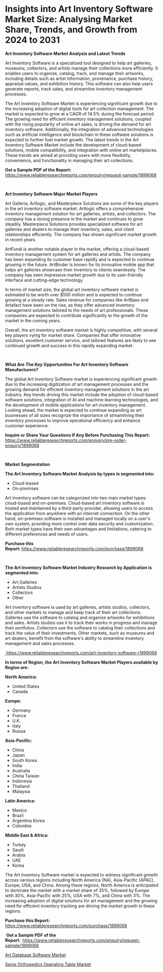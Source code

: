 <p><h1>Insights into Art Inventory Software Market Size: Analysing Market Share, Trends, and Growth from 2024 to 2031</h1></p><p><strong>Art Inventory Software Market Analysis and Latest Trends</strong></p>
<p><p>Art Inventory Software is a specialized tool designed to help art galleries, museums, collectors, and artists manage their collections more efficiently. It enables users to organize, catalog, track, and manage their artworks, including details such as artist information, provenance, purchase history, appraisal values, and exhibition history. This software can also help users generate reports, track sales, and streamline inventory management processes.</p><p>The Art Inventory Software Market is experiencing significant growth due to the increasing adoption of digital tools for art collection management. The market is expected to grow at a CAGR of 14.5% during the forecast period. The growing need for efficient inventory management solutions, coupled with the rising popularity of online art sales, is driving the demand for art inventory software. Additionally, the integration of advanced technologies such as artificial intelligence and blockchain in these software solutions is expected to further fuel market growth. The latest trends in the Art Inventory Software Market include the development of cloud-based solutions, mobile compatibility, and integration with online art marketplaces. These trends are aimed at providing users with more flexibility, convenience, and functionality in managing their art collections.</p></p>
<p><strong>Get a Sample PDF of the Report:&nbsp;</strong> <a href="https://www.reliableresearchreports.com/enquiry/request-sample/1899068">https://www.reliableresearchreports.com/enquiry/request-sample/1899068</a></p>
<p>&nbsp;</p>
<p><strong>Art Inventory Software Major Market Players</strong></p>
<p><p>Art Galleria, Artlogic, and Masterpiece Solutions are some of the key players in the art inventory software market. Artlogic offers a comprehensive inventory management solution for art galleries, artists, and collectors. The company has a strong presence in the market and continues to grow steadily. Masterpiece Solutions provides specialized software for art galleries and dealers to manage their inventory, sales, and client relationships efficiently. The company has shown significant market growth in recent years.</p><p>ArtFundi is another notable player in the market, offering a cloud-based inventory management system for art galleries and artists. The company has been expanding its customer base rapidly and is expected to continue growing in the future. ArtBinder is known for its innovative mobile app that helps art galleries showcase their inventory to clients seamlessly. The company has seen impressive market growth due to its user-friendly interface and cutting-edge technology.</p><p>In terms of market size, the global art inventory software market is estimated to be worth over $500 million and is expected to continue growing at a steady rate. Sales revenue for companies like ArtBase and Artafact have been on the rise, as they offer advanced inventory management solutions tailored to the needs of art professionals. These companies are expected to contribute significantly to the growth of the market in the coming years.</p><p>Overall, the art inventory software market is highly competitive, with several key players vying for market share. Companies that offer innovative solutions, excellent customer service, and tailored features are likely to see continued growth and success in this rapidly expanding market.</p></p>
<p>&nbsp;</p>
<p><strong>What Are The Key Opportunities For Art Inventory Software Manufacturers?</strong></p>
<p><p>The global Art Inventory Software market is experiencing significant growth due to the increasing digitization of art management processes and the growing demand for efficient inventory management solutions in the art industry. Key trends driving this market include the adoption of cloud-based software solutions, integration of AI and machine learning technologies, and the development of mobile applications for art inventory management. Looking ahead, the market is expected to continue expanding as art businesses of all sizes recognize the importance of streamlining their inventory processes to improve operational efficiency and enhance customer experience.</p></p>
<p><strong>Inquire or Share Your Questions If Any Before Purchasing This Report:</strong> <a href="https://www.reliableresearchreports.com/enquiry/pre-order-enquiry/1899068">https://www.reliableresearchreports.com/enquiry/pre-order-enquiry/1899068</a></p>
<p>&nbsp;</p>
<p><strong>Market Segmentation</strong></p>
<p><strong>The Art Inventory Software Market Analysis by types is segmented into:</strong></p>
<p><ul><li>Cloud-based</li><li>On-premises</li></ul></p>
<p><p>Art inventory software can be categorized into two main market types: cloud-based and on-premises. Cloud-based art inventory software is hosted and maintained by a third-party provider, allowing users to access the application from anywhere with an internet connection. On the other hand, on-premises software is installed and managed locally on a user's own system, providing more control over data security and customization. Both market types have their own advantages and limitations, catering to different preferences and needs of users.</p></p>
<p><strong>Purchase this Report:&nbsp;</strong><a href="https://www.reliableresearchreports.com/purchase/1899068">https://www.reliableresearchreports.com/purchase/1899068</a></p>
<p>&nbsp;</p>
<p><strong>The Art Inventory Software Market Industry Research by Application is segmented into:</strong></p>
<p><ul><li>Art Galleries</li><li>Artists Studios</li><li>Collectors</li><li>Other</li></ul></p>
<p><p>Art inventory software is used by art galleries, artists studios, collectors, and other markets to manage and keep track of their art collections. Galleries use the software to catalog and organize artworks for exhibitions and sales. Artists studios use it to track their works in progress and manage their portfolios. Collectors use the software to catalog their collections and track the value of their investments. Other markets, such as museums and art dealers, benefit from the software's ability to streamline inventory management and sales processes.</p></p>
<p><a href="https://www.reliableresearchreports.com/art-inventory-software-r1899068">&nbsp;https://www.reliableresearchreports.com/art-inventory-software-r1899068</a></p>
<p><strong>In terms of Region, the Art Inventory Software Market Players available by Region are:</strong></p>
<p>
    <p> <strong> North America: </strong>
        <ul>
            <li>United States</li>
            <li>Canada</li>
        </ul>
        </p> 
    <p> <strong> Europe: </strong>
        <ul>
            <li>Germany</li>
            <li>France</li>
            <li>U.K.</li>
            <li>Italy</li>
            <li>Russia</li>
        </ul>
        </p> 
    <p> <strong> Asia-Pacific: </strong>
        <ul>
            <li>China</li>
            <li>Japan</li>
            <li>South Korea</li>
            <li>India</li>
            <li>Australia</li>
            <li>China Taiwan</li>
            <li>Indonesia</li>
            <li>Thailand</li>
            <li>Malaysia</li>
        </ul>
        </p> 
    <p> <strong> Latin America: </strong>
        <ul>
            <li>Mexico</li>
            <li>Brazil</li>
            <li>Argentina Korea</li>
            <li>Colombia</li>
        </ul>
        </p> 
    <p> <strong> Middle East & Africa: </strong>
        <ul>
            <li>Turkey</li>
            <li>Saudi</li>
            <li>Arabia</li>
            <li>UAE</li>
            <li>Korea</li>
        </ul>
    </p>
    </p>
<p><p>The Art Inventory Software market is expected to witness significant growth across various regions including North America (NA), Asia-Pacific (APAC), Europe, USA, and China. Among these regions, North America is anticipated to dominate the market with a market share of 35%, followed by Europe with 30%, Asia-Pacific with 25%, USA with 7%, and China with 3%. The increasing adoption of digital solutions for art management and the growing need for efficient inventory tracking are driving the market growth in these regions.</p></p>
<p><strong>Purchase this Report: </strong><a href="https://www.reliableresearchreports.com/purchase/1899068">https://www.reliableresearchreports.com/purchase/1899068</a></p>
<p>&nbsp;<strong>Get a Sample PDF of the Report:&nbsp;&nbsp;</strong><a href="https://www.reliableresearchreports.com/enquiry/request-sample/1899068">https://www.reliableresearchreports.com/enquiry/request-sample/1899068</a></p>
<p><strong></strong></p>
<p><p><a href="https://github.com/AdrianaPaucek2023/Market-Research-Report-List-1/blob/main/art-database-software-market.md">Art Database Software Market</a></p><p><a href="https://view.publitas.com/reportprime-1/spine-orthopedics-operating-table-market-trends-and-market-analysis-forecasted-for-period-2024-2031/">Spine Orthopedics Operating Table Market</a></p></p>